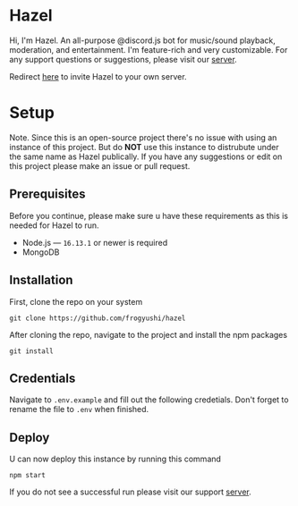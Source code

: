 # Hazel
Hi, I'm Hazel. An all-purpose @discord.js bot for music/sound playback, moderation, and entertainment. I'm feature-rich and very customizable. For any support questions or suggestions, please visit our [server](https://discord.gg/YzWCDx6Vva).

Redirect [here](https://discord.com/api/oauth2/authorize?client_id=806714323158302721&permissions=8&scope=applications.commands%20bot) to invite Hazel to your own server.

# Setup
Note. Since this is an open-source project there's no issue with using an instance of this project. But do **NOT** use this instance to distrubute under the same name as Hazel publically. 
If you have any suggestions or edit on this project please make an issue or pull request.

## Prerequisites
Before you continue, please make sure u have these requirements as this is needed for Hazel to run.

- Node.js — ``16.13.1`` or newer is required
- MongoDB

## Installation
First, clone the repo on your system

    git clone https://github.com/frogyushi/hazel

After cloning the repo, navigate to the project and install the npm packages

    git install
    
## Credentials
Navigate to `.env.example` and fill out the following credetials. Don't forget to rename the file to `.env` when finished.


## Deploy
U can now deploy this instance by running this command

    npm start
    
If you do not see a successful run please visit our support [server](https://discord.gg/YzWCDx6Vva).
